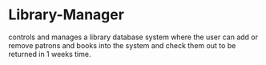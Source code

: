 # Library-Manager
controls and manages a library database system where the user can add or remove patrons and books into the system and check them out to be returned in 1 weeks time.

